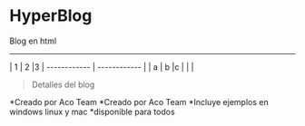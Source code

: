 # HyperBlog
Blog en html

------------

|  1 |  2 |3
| ------------ | ------------ |
|  a | b  |c
|   |   |


> Detalles del blog

*Creado por Aco Team
*Creado por Aco Team
*Incluye ejemplos en windows linux y mac
*disponible para todos
